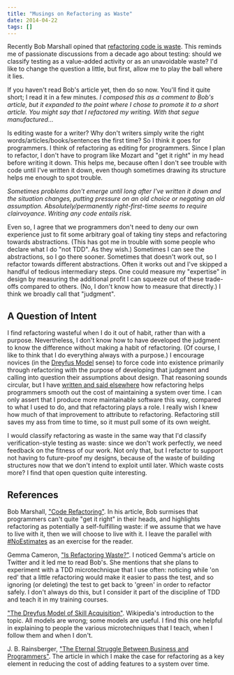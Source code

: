 ```yaml
---
title: "Musings on Refactoring as Waste"
date: 2014-04-22
tags: []
---
```

Recently Bob Marshall opined that [refactoring code is waste](https://link.jbrains.ca/1i63dIG). This reminds me of passionate discussions from a decade ago about testing: should we classify testing as a value-added activity or as an unavoidable waste? I'd like to change the question a little, but first, allow me to play the ball where it lies.

If you haven't read Bob's article yet, then do so now. You'll find it quite short; I read it in a few minutes. *I composed this as a comment to Bob's article, but it expanded to the point where I chose to promote it to a short article. You might say that I refactored my writing. With that segue manufactured...*

Is editing waste for a writer? Why don't writers simply write the right words/articles/books/sentences the first time? So I think it goes for programmers. I think of refactoring as editing for programmers. Since I plan to refactor, I don't have to program like Mozart and "get it right" in my head before writing it down. This helps me, because often I don't see trouble with code until I've written it down, even though sometimes drawing its structure helps me enough to spot trouble.

*Sometimes problems don't emerge until long after I've written it down and the situation changes, putting pressure on an old choice or negating an old assumption. Absolutely/permanently right-first-time seems to require clairvoyance. Writing any code entails risk.*

Even so, I agree that we programmers don't need to deny our own experience just to fit some arbitrary goal of taking tiny steps and refactoring towards abstractions. (This has got me in trouble with some people who declare what I do "not TDD". As they wish.) Sometimes I can see the abstractions, so I go there sooner. Sometimes that doesn't work out, so I refactor towards different abstractions. Often it works out and I've skipped a handful of tedious intermediary steps. One could measure my "expertise" in design by measuring the additional profit I can squeeze out of these trade-offs compared to others. (No, I don't know how to measure that directly.) I think we broadly call that "judgment".

## A Question of Intent

I find refactoring wasteful when I do it out of habit, rather than with a purpose. Nevertheless, I don't know how to have developed the judgment to know the difference without making a habit of refactoring. (Of course, I like to think that I do everything always with a purpose.) I encourage novices (in the [Dreyfus Model](https://bit.ly/dreyfus-novice) sense) to force code into existence primarily through refactoring with the purpose of developing that judgment and calling into question their assumptions about design. That reasoning sounds circular, but I have [written and said elsewhere](/permalink/the-eternal-struggle-between-business-and-programmers) how refactoring helps programmers smooth out the cost of maintaining a system over time. I can only assert that I produce more maintainable software this way, compared to what I used to do, and that refactoring plays a role. I really wish I knew how much of that improvement to attribute to refactoring. Refactoring still saves my ass from time to time, so it must pull some of its own weight.

I would classify refactoring as waste in the same way that I'd classify verification-style testing as waste: since we don't work perfectly, we need feedback on the fitness of our work. Not only that, but I refactor to support not having to future-proof my designs, because of the waste of building structures now that we don't intend to exploit until later. Which waste costs more? I find that open question quite interesting.

## References

Bob Marshall, ["Code Refactoring"](https://link.jbrains.ca/1i63dIG). In his article, Bob surmises that programmers can't quite "get it right" in their heads, and highlights refactoring as potentially a self-fulfilling waste: if we assume that we have to live with it, then we will choose to live with it. I leave the parallel with [\#NoEstimates](https://link.jbrains.ca/1i66gRd) as an exercise for the reader.

Gemma Cameron, ["Is Refactoring Waste?"](https://link.jbrains.ca/1i66mIg). I noticed Gemma's article on Twitter and it led me to read Bob's. She mentions that she plans to experiment with a TDD microtechnique that I use often: noticing while 'on red' that a little refactoring would make it easier to pass the test, and so ignoring (or deleting) the test to get back to 'green' in order to refactor safely. I don't always do this, but I consider it part of the discipline of TDD and teach it in my training courses.

["The Dreyfus Model of Skill Acquisition"](https://bit.ly/dreyfus-novice). Wikipedia's introduction to the topic. All models are wrong; some models are useful. I find this one helpful in explaining to people the various microtechniques that I teach, when I follow them and when I don't.

J. B. Rainsberger, ["The Eternal Struggle Between Business and Programmers"](/permalink/the-eternal-struggle-between-business-and-programmers). The article in which I make the case for refactoring as a key element in reducing the cost of adding features to a system over time.
